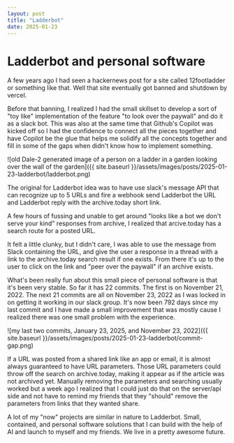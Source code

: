 ```yaml
---
layout: post
title: "Ladderbot"
date: 2025-01-23
---
```


# Ladderbot and personal software

A few years ago I had seen a hackernews post for a site called 12footladder or something like that. Well that site eventually got banned and shutdown by vercel. 

Before that banning, I realized I had the small skillset to develop a sort of "toy like" implementation of the feature "to look over the paywall" and do it as a slack bot. This was also at the same time that Github's Copilot was kicked off so I had the confidence to connect all the pieces together and have Copilot be the glue that helps me solidify all the concepts together and fill in some of the gaps when didn't know how to implement something.

![old Dale-2 generated image of a person on a ladder in a garden looking over the wall of the garden]({{ site.baseurl }}/assets/images/posts/2025-01-23-ladderbot/ladderbot.png)

The original for Ladderbot idea was to have use slack's message API that can recognize up to 5 URLs and fire a webhook send Ladderbot the URL and Ladderbot reply with the archive.today short link. 

A few hours of fussing and unable to get around "looks like a bot we don't serve your kind" responses from archive, I realized that arcive.today has a search route for a posted URL. 

It felt a little clunky, but I didn't care, I was able to use the message from Slack containing the URL, and give the user a response in a thread with a link to the archive.today search result if one exists. From there it's up to the user to click on the link and "peer over the paywall" if an archive exists. 

What's been really fun about this small piece of personal software is that it's been very stable. So far it has 22 commits. The first is on November 21, 2022. The next 21 commits are all on November 23, 2022 as I was locked in on getting it working in our slack group. It's now been 792 days since my last commit and I have made a small improvement that was mostly cause I realized there was one small problem with the experience.

![my last two commits, January 23, 2025, and November 23, 2022]({{ site.baseurl }}/assets/images/posts/2025-01-23-ladderbot/commit-gap.png)

If a URL was posted from a shared link like an app or email, it is almost always guaranteed to have URL parameters. Those URL parameters could throw off the search on archive.today, making it appear as if the article was not archived yet. Manually removing the parameters and searching usually worked but a week ago I realized that I could just do that on the server/api side and not have to remind my friends that they "should" remove the parameters from links that they wanted share. 

A lot of my "now" projects are similar in nature to Ladderbot. Small, contained, and personal software solutions that I can build with the help of AI and launch to myself and my friends. We live in a pretty awesome future. 